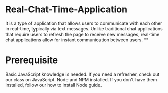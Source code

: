 # Real-Chat-Time-Application
It is a type of application that allows users to communicate with each other in real-time, typically via text messages. Unlike traditional chat applications that require users to refresh the page to receive new messages, real-time chat applications allow for instant communication between users.
**
# Prerequisite
Basic JavaScript knowledge is needed. If you need a refresher, check out our class on JavaScript.
Node and NPM installed. If you don't have them installed, follow our how to install Node guide.
